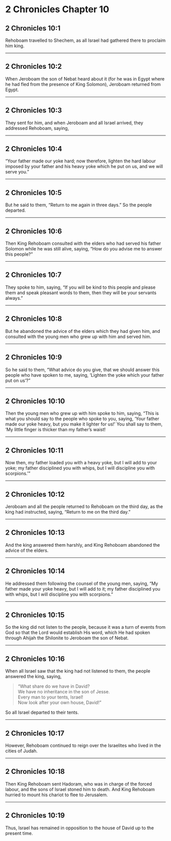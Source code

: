 # 2 Chronicles Chapter 10

## 2 Chronicles 10:1

Rehoboam travelled to Shechem, as all Israel had gathered there to proclaim him king.

---

## 2 Chronicles 10:2

When Jeroboam the son of Nebat heard about it (for he was in Egypt where he had fled from the presence of King Solomon), Jeroboam returned from Egypt.

---

## 2 Chronicles 10:3

They sent for him, and when Jeroboam and all Israel arrived, they addressed Rehoboam, saying,

---

## 2 Chronicles 10:4

“Your father made our yoke hard; now therefore, lighten the hard labour imposed by your father and his heavy yoke which he put on us, and we will serve you.”

---

## 2 Chronicles 10:5

But he said to them, “Return to me again in three days.” So the people departed.

---

## 2 Chronicles 10:6

Then King Rehoboam consulted with the elders who had served his father Solomon while he was still alive, saying, “How do you advise me to answer this people?”

---

## 2 Chronicles 10:7

They spoke to him, saying, “If you will be kind to this people and please them and speak pleasant words to them, then they will be your servants always.”

---

## 2 Chronicles 10:8

But he abandoned the advice of the elders which they had given him, and consulted with the young men who grew up with him and served him.

---

## 2 Chronicles 10:9

So he said to them, “What advice do you give, that we should answer this people who have spoken to me, saying, ‘Lighten the yoke which your father put on us’?”

---

## 2 Chronicles 10:10

Then the young men who grew up with him spoke to him, saying, “This is what you should say to the people who spoke to you, saying, ‘Your father made our yoke heavy, but you make it lighter for us!’ You shall say to them, ‘My little finger is thicker than my father’s waist!

---

## 2 Chronicles 10:11

Now then, my father loaded you with a heavy yoke, but I will add to your yoke; my father disciplined you with whips, but I will discipline you with scorpions.’”

---

## 2 Chronicles 10:12

Jeroboam and all the people returned to Rehoboam on the third day, as the king had instructed, saying, “Return to me on the third day.”

---

## 2 Chronicles 10:13

And the king answered them harshly, and King Rehoboam abandoned the advice of the elders.

---

## 2 Chronicles 10:14

He addressed them following the counsel of the young men, saying, “My father made your yoke heavy, but I will add to it; my father disciplined you with whips, but I will discipline you with scorpions.”

---

## 2 Chronicles 10:15

So the king did not listen to the people, because it was a turn of events from God so that the Lord would establish His word, which He had spoken through Ahijah the Shilonite to Jeroboam the son of Nebat.

---

## 2 Chronicles 10:16

When all Israel saw that the king had not listened to them, the people answered the king, saying,

> “What share do we have in David?  
> We have no inheritance in the son of Jesse.  
> Every man to your tents, Israel!  
> Now look after your own house, David!”

So all Israel departed to their tents.

---

## 2 Chronicles 10:17

However, Rehoboam continued to reign over the Israelites who lived in the cities of Judah.

---

## 2 Chronicles 10:18

Then King Rehoboam sent Hadoram, who was in charge of the forced labour, and the sons of Israel stoned him to death. And King Rehoboam hurried to mount his chariot to flee to Jerusalem.

---

## 2 Chronicles 10:19

Thus, Israel has remained in opposition to the house of David up to the present time.
